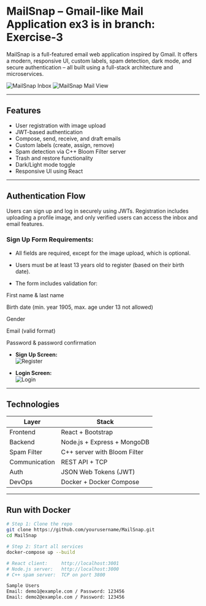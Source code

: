 # MailSnap – Gmail-like Mail Application         ex3 is in branch: Exercise-3
MailSnap is a full-featured email web application inspired by Gmail. It offers a modern, responsive UI, custom labels, spam detection, dark mode, and secure authentication – all built using a full-stack architecture and microservices.

![MailSnap Inbox](screenshots/inbox.png)
![MailSnap Mail View](screenshots/mailview.png)

---

## Features

- User registration with image upload  
- JWT-based authentication  
- Compose, send, receive, and draft emails  
- Custom labels (create, assign, remove)  
- Spam detection via C++ Bloom Filter server  
- Trash and restore functionality  
- Dark/Light mode toggle  
- Responsive UI using React

---


## Authentication Flow

Users can sign up and log in securely using JWTs. Registration includes uploading a profile image, and only verified users can access the inbox and email features.

### Sign Up Form Requirements:
- All fields are required, except for the image upload, which is optional.

- Users must be at least 13 years old to register (based on their birth date).

- The form includes validation for:

First name & last name

Birth date (min. year 1905, max. age under 13 not allowed)

Gender

Email (valid format)

Password & password confirmation



- **Sign Up Screen:**  
  ![Register](screenshots/register.png)

- **Login Screen:**  
  ![Login](screenshots/login.png)

---


## Technologies

| Layer        | Stack                      |
|--------------|----------------------------|
| Frontend     | React + Bootstrap          |
| Backend      | Node.js + Express + MongoDB |
| Spam Filter  | C++ server with Bloom Filter |
| Communication | REST API + TCP             |
| Auth         | JSON Web Tokens (JWT)      |
| DevOps       | Docker + Docker Compose    |

---


## Run with Docker

```bash
# Step 1: Clone the repo
git clone https://github.com/yourusername/MailSnap.git
cd MailSnap

# Step 2: Start all services
docker-compose up --build

# React client:     http://localhost:3001
# Node.js server:   http://localhost:3000
# C++ spam server:  TCP on port 3800

Sample Users
Email: demo1@example.com / Password: 123456
Email: demo2@example.com / Password: 123456









